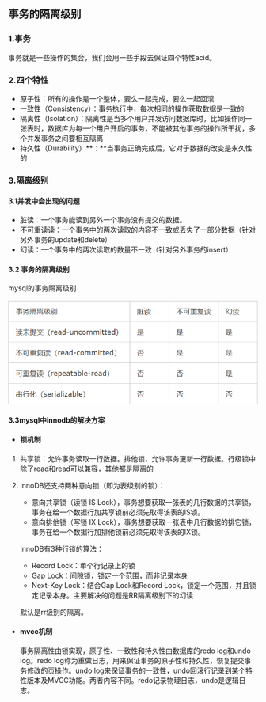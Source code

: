 ## 事务的隔离级别

### 1.事务

事务就是一些操作的集合，我们会用一些手段去保证四个特性acid。

### 2.四个特性

- 原子性：所有的操作是一个整体，要么一起完成，要么一起回滚
- 一致性（Consistency）：事务执行中，每次相同的操作获取数据是一致的
- 隔离性（Isolation）：隔离性是当多个用户并发访问数据库时，比如操作同一张表时，数据库为每一个用户开启的事务，不能被其他事务的操作所干扰，多个并发事务之间要相互隔离
- 持久性（Durability）**：**当事务正确完成后，它对于数据的改变是永久性的

### 3.隔离级别

#### 3.1并发中会出现的问题

- 脏读：一个事务能读到另外一个事务没有提交的数据。
- 不可重读读：一个事务中的两次读取的内容不一致或丢失了一部分数据（针对另外事务的update和delete）
- 幻读：一个事务中的两次读取的数量不一致（针对另外事务的insert）

#### 3.2 事务的隔离级别

mysql的事务隔离级别

![1588823685647](photos/1588823685647.png)

#### 3.3mysql中innodb的解决方案

- #### 锁机制

1. 共享锁：允许事务读取一行数据。排他锁，允许事务更新一行数据。行级锁中除了read和read可以兼容，其他都是隔离的

2. InnoDB还支持两种意向锁（即为表级别的锁）：

   - 意向共享锁（读锁 IS Lock），事务想要获取一张表的几行数据的共享锁，事务在给一个数据行加共享锁前必须先取得该表的IS锁。
   - 意向排他锁（写锁 IX Lock），事务想要获取一张表中几行数据的排它锁，事务在给一个数据行加排他锁前必须先取得该表的IX锁。

   InnoDB有3种行锁的算法：

   - Record Lock：单个行记录上的锁
   - Gap Lock：间隙锁，锁定一个范围，而非记录本身
   - Next-Key Lock：结合Gap Lock和Record Lock，锁定一个范围，并且锁定记录本身。主要解决的问题是RR隔离级别下的幻读

   默认是rr级别的隔离。

- #### mvcc机制

  事务隔离性由锁实现，原子性、一致性和持久性由数据库的redo log和undo log。redo log称为重做日志，用来保证事务的原子性和持久性，恢复提交事务修改的页操作。undo log来保证事务的一致性，undo回滚行记录到某个特性版本及MVCC功能。两者内容不同。redo记录物理日志，undo是逻辑日志。




